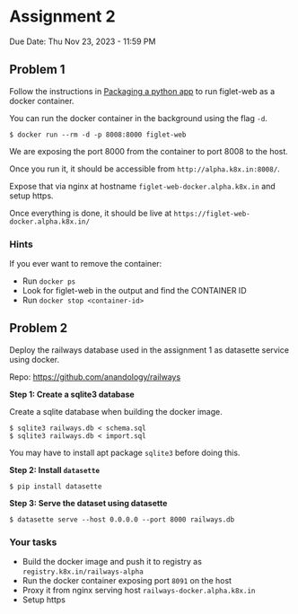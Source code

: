 # Assignment 2

Due Date: Thu Nov 23, 2023 - 11:59 PM

## Problem 1

Follow the instructions in [Packaging a python app](../../docker/ports/#figlet-web) to run figlet-web as a docker container.

You can run the docker container in the background using the flag `-d`.

```
$ docker run --rm -d -p 8008:8000 figlet-web
```

We are exposing the port 8000 from the container to port 8008 to the host.

Once you run it, it should be accessible from `http://alpha.k8x.in:8008/`.

Expose that via nginx at hostname `figlet-web-docker.alpha.k8x.in` and setup https.

Once everything is done, it should be live at `https://figlet-web-docker.alpha.k8x.in/`

### Hints

If you ever want to remove the container:

* Run `docker ps`
* Look for figlet-web in the output  and find the CONTAINER ID
* Run `docker stop <container-id>`

## Problem 2

Deploy the railways database used in the assignment 1 as datasette service using docker.

Repo: https://github.com/anandology/railways


**Step 1: Create a sqlite3 database**

Create a sqlite database when building the docker image.

```
$ sqlite3 railways.db < schema.sql
$ sqlite3 railways.db < import.sql
```

You may have to install apt package `sqlite3` before doing this.

**Step 2: Install `datasette`**

```
$ pip install datasette
```

**Step 3: Serve the dataset using datasette**

```
$ datasette serve --host 0.0.0.0 --port 8000 railways.db
```

### Your tasks

* Build the docker image and push it to registry as `registry.k8x.in/railways-alpha`
* Run the docker container exposing port `8091` on the host
* Proxy it from nginx serving host `railways-docker.alpha.k8x.in`
* Setup https
